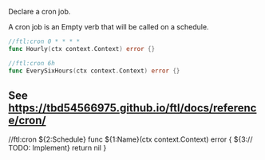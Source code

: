 Declare a cron job.

A cron job is an Empty verb that will be called on a schedule. 

```go
//ftl:cron 0 * * * *
func Hourly(ctx context.Context) error {}

//ftl:cron 6h
func EverySixHours(ctx context.Context) error {}
```

See https://tbd54566975.github.io/ftl/docs/reference/cron/
---

//ftl:cron ${2:Schedule}
func ${1:Name}(ctx context.Context) error {
	${3:// TODO: Implement}
	return nil
}
